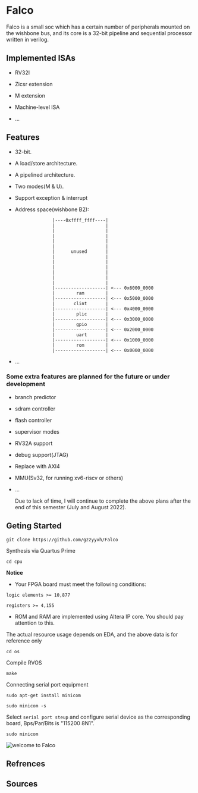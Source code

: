 # Falco

Falco is a small soc which has a certain number of peripherals mounted on the wishbone bus, and its core is a 32-bit pipeline and sequential processor written in verilog.

## Implemented ISAs

* RV32I

* Zicsr extension

* M extension

* Machine-level ISA

* ...

## Features

* 32-bit.

* A load/store architecture.

* A pipelined architecture.

* Two modes(M & U).

* Support exception & interrupt

* Address space(wishbone B2):

                    |----0xffff_ffff----|
                    |                   |
                    |                   |
                    |                   |
                    |                   |
                    |                   |
                    |      unused       |
                    |                   |
                    |                   |
                    |                   |
                    |                   |
                    |                   |
                    |                   |
                    |-------------------| <--- 0x6000_0000
                    |        ram        |
                    |-------------------| <--- 0x5000_0000
                    |       clint       |
                    |-------------------| <--- 0x4000_0000
                    |        plic       |
                    |-------------------| <--- 0x3000_0000
                    |        gpio       |
                    |-------------------| <--- 0x2000_0000
                    |        uart       |
                    |-------------------| <--- 0x1000_0000
                    |        rom        |
                    |-------------------| <--- 0x0000_0000

* ...

### Some extra features are planned for the future or under development

* branch predictor

* sdram controller

* flash controller

* supervisor modes

* RV32A support

* debug support(JTAG)

* Replace with AXI4

* MMU(Sv32, for running xv6-riscv or others)

* ...

    Due to lack of time, I will continue to complete the above plans after the end of this semester (July and August 2022).

## Geting Started

```git clone https://github.com/gzzyyxh/Falco```

Synthesis via Quartus Prime

```cd cpu```

**Notice**

* Your FPGA board must meet the following conditions:

```logic elements >= 10,877```

```registers >= 4,155```

* ROM and RAM are implemented using Altera IP core. You should pay attention to this.

The actual resource usage depends on EDA, and the above data is for reference only

```cd os```

Compile RVOS

```make```

Connecting serial port equipment

```sudo apt-get install minicom```

```sudo minicom -s```

Select ```serial port steup``` and configure serial device as the corresponding board, Bps/Par/Bits is "115200 8N1".

```sudo minicom```

![welcome to Falco](./img/welcome.png)

## Refrences

## Sources